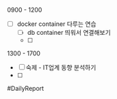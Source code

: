 
0900 - 1200 
- [ ] docker container 다루는 연습
	 - [ ] db container 띄워서 연결해보기 
	 - [ ] 

1300 - 1700 
- [ ] 숙제 - IT업계 동향 분석하기
- [ ] 





#DailyReport 